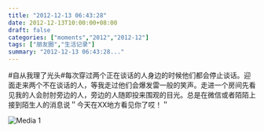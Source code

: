 ```yaml
---
title: "2012-12-13 06:43:28"
date: 2012-12-13T10:00:00+08:00
draft: false
categories: ["moments","2012","2012-12"]
tags: ["朋友圈","生活记录"]
summary: "2012-12-13 06:43:28..."
---
```


#自从我理了光头#每次穿过两个正在谈话的人身边的时候他们都会停止谈话。迎面走来两个不在谈话的人，等我走过他们会爆发雷一般的笑声。走进一个房间先看见我的人会肘肘旁边的人，旁边的人随即投来围观的目光。总是在微信或者陌陌上接到陌生人的消息说＂今天在XX地方看见你了哎！＂

![Media 1](/Moments/photos/2012-12-13/201212130643280.jpg)
